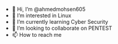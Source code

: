 - 👋 Hi, I’m @ahmedmohsen605
- 👀 I’m interested in Linux
- 🌱 I’m currently learning Cyber Security
- 💞️ I’m looking to collaborate on PENTEST
- 📫 How to reach me 

<!---
ahmedmohsen605/ahmedmohsen605 is a ✨ special ✨ repository because its `README.md` (this file) appears on your GitHub profile.
You can click the Preview link to take a look at your changes.
--->
